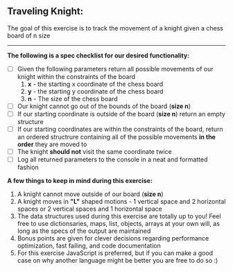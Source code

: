 ## Traveling Knight:
The goal of this exercise is to track the movement of a knight given a chess board of n size
___

**The following is a spec checklist for our desired functionality:**

- [ ] Given the following parameters return all possible movements of our knight within the constraints of the board
    1. **x** - the starting x coordinate of the chess board
    2. **y** - the starting y coordinate of the chess board
    3. **n** - The size of the chess board
- [ ] Our knight cannot go out of the bounds of the board (**size n**)
- [ ] If our starting coordinate is outside of the board (**size n**) return an empty structure
- [ ] If our starting coordinates are within the constraints of the board, return an ordered structrure containing all of the possible movements **in the order** they are moved to
- [ ] The knight **should not** visit the same coordinate twice
- [ ] Log all returned parameters to the console in a neat and formatted fashion

**A few things to keep in mind during this exercise:**
1. A knight cannot move outside of our board (**size n**)
2. A knight moves in **"L"** shaped motions - 1 vertical space and 2 horizontal spaces or 2 vertical spaces and 1 horizontal space
3. The data structures used during this exercise are totally up to you! Feel free to use dictionsaries, maps, list, objects, arrays at your own will, as long as the specs of the output are maintained
4. Bonus points are given for clever decisions regarding performance optimization, fast failing, and code documentation
5. For this exercise JavaScript is preferred, but if you can make a good case on why another language might be better you are free to do so :)
